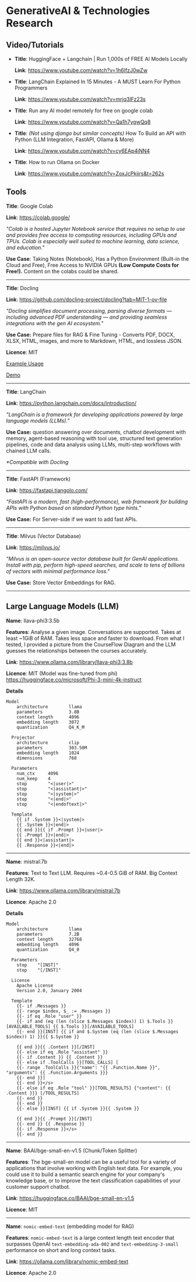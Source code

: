 # GenerativeAI & Technologies Research

## Video/Tutorials

- **Title**: HuggingFace + Langchain | Run 1,000s of FREE AI Models Locally

    **Link**: https://www.youtube.com/watch?v=1h6lfzJ0wZw


- **Title**: LangChain Explained In 15 Minutes - A MUST Learn For Python Programmers

    **Link**: https://www.youtube.com/watch?v=mrjq3lFz23s

- **Title**: Run any AI model remotely for free on google colab
    
    **Link**: https://www.youtube.com/watch?v=Qa1h7ygwQq8

- **Title**: *(Not using django but similar concepts)* How To Build an API with Python (LLM Integration, FastAPI, Ollama & More)

    **Link**: https://www.youtube.com/watch?v=cy6EAp4iNN4

- **Title**: How to run Ollama on Docker

    **Link**: https://www.youtube.com/watch?v=ZoxJcPkjirs&t=262s

## Tools

**Title**: Google Colab

**Link**: https://colab.google/

*"Colab is a hosted Jupyter Notebook service that requires no setup to use and provides free access to computing resources, including GPUs and TPUs. Colab is especially well suited to machine learning, data science, and education."*

**Use Case**: Taking Notes (Notebook), Has a Python Environment (Built-in the Cloud and Free), Free Access to NVIDIA GPUs **(Low Compute Costs for Free!).** Content on the colabs could be shared.

---

**Title**: Docling

**Link**: https://github.com/docling-project/docling?tab=MIT-1-ov-file
	
*"Docling simplifies document processing, parsing diverse formats — including advanced PDF understanding — and providing seamless integrations with the gen AI ecosystem."*

**Use Case:**  Prepare files for RAG & Fine Tuning - Converts PDF, DOCX, XLSX, HTML, images, and more to Markdown, HTML, and lossless JSON.

**Licence**: MIT

[Example Usage](https://docling-project.github.io/docling/examples/minimal/)

[Demo](https://www.youtube.com/watch?v=BWxdLm1KqTU)

---

**Title**: LangChain

**Link**: https://python.langchain.com/docs/introduction/

*"LangChain is a framework for developing applications powered by large language models (LLMs)."*

**Use Case:**
question answering over documents, chatbot development with memory, agent-based reasoning with tool use, structured text generation pipelines, code and data analysis using LLMs, multi-step workflows with chained LLM calls.

*\*Compatible with Docling*

---

**Title**: FastAPI (Framework)

**Link**: https://fastapi.tiangolo.com/

*"FastAPI is a modern, fast (high-performance), web framework for building APIs with Python based on standard Python type hints."*

**Use Case:** For Server-side if we want to add fast APIs.

---

**Title**: Milvus (Vector Database)

**Link**: https://milvus.io/

*"Milvus is an open-source vector database built for GenAI applications. Install with pip, perform high-speed searches, and scale to tens of billions of vectors with minimal performance loss."*

**Use Case:** Store Vector Embeddings for RAG.

---

## Large Language Models (LLM)

**Name**: llava-phi3:3.5b

**Features**: Analyse a given image. Conversations are supported. Takes at least ~1GiB of RAM. Takes less space and faster to download. From what I tested, I provided a picture from the CourseFlow Diagram and the LLM guesses the relationships between the courses accurately.

**Link**: https://www.ollama.com/library/llava-phi3:3.8b

**Licence**: MIT (Model was fine-tuned from phi) https://huggingface.co/microsoft/Phi-3-mini-4k-instruct

**Details**
```
Model
    architecture        llama     
    parameters          3.8B      
    context length      4096      
    embedding length    3072      
    quantization        Q4_K_M    

  Projector
    architecture        clip       
    parameters          303.50M    
    embedding length    1024       
    dimensions          768        

  Parameters
    num_ctx     4096               
    num_keep    4                  
    stop        "<|user|>"         
    stop        "<|assistant|>"    
    stop        "<|system|>"       
    stop        "<|end|>"          
    stop        "<|endoftext|>" 

  Template
    {{ if .System }}<|system|>
    {{ .System }}<|end|>
    {{ end }}{{ if .Prompt }}<|user|>
    {{ .Prompt }}<|end|>
    {{ end }}<|assistant|>
    {{ .Response }}<|end|>

```

---

**Name**: mistral:7b

**Features**: Text to Text LLM. Requires ~0.4-0.5 GiB of RAM. Big Context Length 32K. 

**Link**: https://www.ollama.com/library/mistral:7b

**Licence**: Apache 2.0

**Details**

```
Model
    architecture        llama    
    parameters          7.2B     
    context length      32768    
    embedding length    4096     
    quantization        Q4_0     

  Parameters
    stop    "[INST]"     
    stop    "[/INST]"    

  License
    Apache License               
    Version 2.0, January 2004 

  Template
    {{- if .Messages }}
    {{- range $index, $_ := .Messages }}
    {{- if eq .Role "user" }}
    {{- if and (eq (len (slice $.Messages $index)) 1) $.Tools }}[AVAILABLE_TOOLS] {{ $.Tools }}[/AVAILABLE_TOOLS]
    {{- end }}[INST] {{ if and $.System (eq (len (slice $.Messages $index)) 1) }}{{ $.System }}

    {{ end }}{{ .Content }}[/INST]
    {{- else if eq .Role "assistant" }}
    {{- if .Content }} {{ .Content }}
    {{- else if .ToolCalls }}[TOOL_CALLS] [
    {{- range .ToolCalls }}{"name": "{{ .Function.Name }}", "arguments": {{ .Function.Arguments }}}
    {{- end }}]
    {{- end }}</s>
    {{- else if eq .Role "tool" }}[TOOL_RESULTS] {"content": {{ .Content }}} [/TOOL_RESULTS]
    {{- end }}
    {{- end }}
    {{- else }}[INST] {{ if .System }}{{ .System }}

    {{ end }}{{ .Prompt }}[/INST]
    {{- end }} {{ .Response }}
    {{- if .Response }}</s>
    {{- end }}

```

---

**Name**: BAAI/bge-small-en-v1.5 (Chunk/Token Splitter)

**Features**: The bge-small-en model can be a useful tool for a variety of applications that involve working with English text data. For example, you could use it to build a semantic search engine for your company's knowledge base, or to improve the text classification capabilities of your customer support chatbot.

**Link**: https://huggingface.co/BAAI/bge-small-en-v1.5 

**Licence**: MIT

---

**Name**: `nomic-embed-text` (embedding model for RAG)

**Features**: `nomic-embed-text` is a large context length text encoder that surpasses OpenAI `text-embedding-ada-002` and `text-embedding-3-small` performance on short and long context tasks.

**Link**: https://ollama.com/library/nomic-embed-text

**Licence**: Apache 2.0
